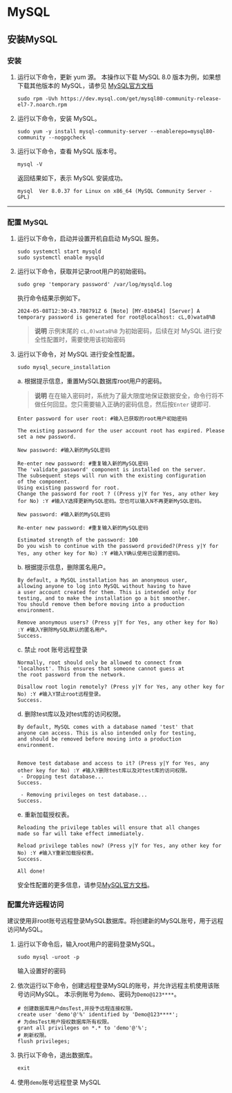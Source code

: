 # MySQL

## 安装MySQL

### 安装

1. 运行以下命令，更新 yum 源。
   本操作以下载 MySQL 8.0 版本为例，如果想下载其他版本的 MySQL，请参见 [MySQL官方文档](https://dev.mysql.com/doc/)

   ```shell
   sudo rpm -Uvh https://dev.mysql.com/get/mysql80-community-release-el7-7.noarch.rpm
   ```

2. 运行以下命令，安装 MySQL。

   ```shell
   sudo yum -y install mysql-community-server --enablerepo=mysql80-community --nogpgcheck
   ```

3. 运行以下命令，查看 MySQL 版本号。

   ```shell
   mysql -V
   ```

   返回结果如下，表示 MySQL 安装成功。

   ```
   mysql  Ver 8.0.37 for Linux on x86_64 (MySQL Community Server - GPL)
   ```

---

### 配置 MySQL

1. 运行以下命令，启动并设置开机自启动 MySQL 服务。

   ```shell
   sudo systemctl start mysqld
   sudo systemctl enable mysqld
   ```

2. 运行以下命令，获取并记录root用户的初始密码。

   ```shell
   sudo grep 'temporary password' /var/log/mysqld.log
   ```

   执行命令结果示例如下。

   ```shell
   2024-05-08T12:30:43.708791Z 6 [Note] [MY-010454] [Server] A temporary password is generated for root@localhost: cL,0)wata8%B
   ```

   > **说明** 示例末尾的 `cL,0)wata8%B` 为初始密码，后续在对 MySQL 进行安全性配置时，需要使用该初始密码

3. 运行以下命令，对 MySQL 进行安全性配置。

   ```shell
   sudo mysql_secure_installation
   ```

   a. 根据提示信息，重置MySQL数据库root用户的密码。

   > **说明** 在在输入密码时，系统为了最大限度地保证数据安全，命令行将不做任何回显。您只需要输入正确的密码信息，然后按`Enter` 键即可.

   ```shell
   Enter password for user root: #输入已获取的root用户初始密码
   
   The existing password for the user account root has expired. Please set a new password.
   
   New password: #输入新的MySQL密码
   
   Re-enter new password: #重复输入新的MySQL密码
   The 'validate_password' component is installed on the server.
   The subsequent steps will run with the existing configuration
   of the component.
   Using existing password for root.
   Change the password for root ? ((Press y|Y for Yes, any other key for No) :Y #输入Y选择更新MySQL密码。您也可以输入N不再更新MySQL密码。
   
   New password: #输入新的MySQL密码
   
   Re-enter new password: #重复输入新的MySQL密码
   
   Estimated strength of the password: 100
   Do you wish to continue with the password provided?(Press y|Y for Yes, any other key for No) :Y #输入Y确认使用已设置的密码。
   ```

   b. 根据提示信息，删除匿名用户。

   ```shell
   By default, a MySQL installation has an anonymous user,
   allowing anyone to log into MySQL without having to have
   a user account created for them. This is intended only for
   testing, and to make the installation go a bit smoother.
   You should remove them before moving into a production
   environment.
   
   Remove anonymous users? (Press y|Y for Yes, any other key for No) :Y #输入Y删除MySQL默认的匿名用户。
   Success.
   ```

   c. 禁止 root 账号远程登录

   ```shell
   Normally, root should only be allowed to connect from
   'localhost'. This ensures that someone cannot guess at
   the root password from the network.
   
   Disallow root login remotely? (Press y|Y for Yes, any other key for No) :Y #输入Y禁止root远程登录。
   Success.
   ```

   d. 删除test库以及对test库的访问权限。

   ```shell
   By default, MySQL comes with a database named 'test' that
   anyone can access. This is also intended only for testing,
   and should be removed before moving into a production
   environment.
   
   
   Remove test database and access to it? (Press y|Y for Yes, any other key for No) :Y #输入Y删除test库以及对test库的访问权限。
    - Dropping test database...
   Success.
   
    - Removing privileges on test database...
   Success.
   ```

   e. 重新加载授权表。

   ```shell
   Reloading the privilege tables will ensure that all changes
   made so far will take effect immediately.
   
   Reload privilege tables now? (Press y|Y for Yes, any other key for No) :Y #输入Y重新加载授权表。
   Success.
   
   All done!
   ```

   安全性配置的更多信息，请参见[MySQL官方文档](https://dev.mysql.com/doc/refman/5.7/en/mysql-secure-installation.html)。


### 配置允许远程访问

建议使用非root账号远程登录MySQL数据库。将创建新的MySQL账号，用于远程访问MySQL。

1. 运行以下命令后，输入root用户的密码登录MySQL。

   ```shell
   sudo mysql -uroot -p
   ```

   输入设置好的密码

2. 依次运行以下命令，创建远程登录MySQL的账号，并允许远程主机使用该账号访问MySQL。
   本示例账号为`demo`、密码为`Demo@123****`。

   ```shell
   # 创建数据库用户dmsTest,并授予远程连接权限。
   create user 'demo'@'%' identified by 'Demo@123****'; 
   # 为dmsTest用户授权数据库所有权限。
   grant all privileges on *.* to 'demo'@'%'; 
   # 刷新权限。
   flush privileges; 
   ```

3. 执行以下命令，退出数据库。

   ```sql
   exit
   ```

4. 使用`demo`账号远程登录 MySQL

